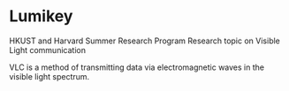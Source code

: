 # Lumikey
HKUST and Harvard Summer Research Program  Research topic on Visible Light communication

VLC is a method of transmitting data via electromagnetic waves in the visible light spectrum. 
